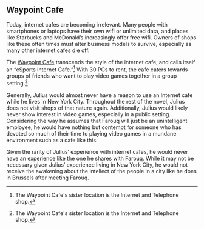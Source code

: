 ## Waypoint Cafe

Today, internet cafes are becoming irrelevant. Many people with smartphones or laptops have their own wifi or unlimited data, and places like Starbucks and McDonald’s increasingly offer free wifi. Owners of shops like these often times must alter business models to survive, especially as many other internet cafes die off.

The [Waypoint Cafe](https://www.waypointcafenyc.com) transcends the style of the internet cafe, and calls itself an “eSports Internet Cafe.”[^1] With 30 PCs to rent, the cafe caters towards groups of friends who want to play video games together in a group setting.[^1]

Generally, Julius would almost never have a reason to use an Internet cafe while he lives in New York City. Throughout the rest of the novel, Julius does not visit shops of that nature again. Additionally, Julius would likely never show interest in video games, especially in a public setting. Considering the way he assumes that Farouq will just be an unintelligent employee, he would have nothing but contempt for someone who has devoted so much of their time to playing video games in a mundane environment such as a cafe like this.

Given the rarity of Julius’ experience with internet cafes, he would never have an experience like the one he shares with Farouq. While it may not be necessary given Julius’ experience living in New York City, he would not receive the awakening about the intellect of the people in a city like he does in Brussels after meeting Farouq.

[^1]: The Waypoint Cafe's sister location is the Internet and Telephone shop.
[^2]: https://www.waypointcafenyc.com
